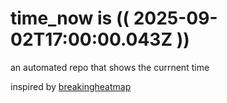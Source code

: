# time_now is (( 2025-09-02T17:00:00.043Z ))

an automated repo that shows the currnent time

inspired by [breakingheatmap](https://github.com/breakingheatmap/breakingheatmap)